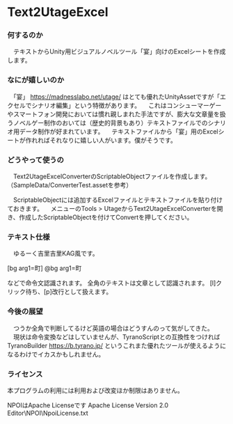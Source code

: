 ﻿# Text2UtageExcel

### 何するのか
　テキストからUnity用ビジュアルノベルツール「宴」向けのExcelシートを作成します。

### なにが嬉しいのか
　「宴」 https://madnesslabo.net/utage/   はとても優れたUnityAssetですが「エクセルでシナリオ編集」という特徴があります。
　これはコンシューマーゲーやスマートフォン開発においては慣れ親しまれた手法ですが、膨大な文章量を扱うノベルゲー制作のおいては（歴史的背景もあり）テキストファイルでのシナリオ用データ制作が好まれています。
　テキストファイルから「宴」用のExcelシートが作れればそれなりに嬉しい人がいます。僕がそうです。

### どうやって使うの
　Text2UtageExcelConverterのScriptableObjectファイルを作成します。
（SampleData/ConverterTest.assetを参考）

　ScriptableObjectには追加するExcelファイルとテキストファイルを貼り付けておきます。
　メニューのTools > UtageからText2UtageExcelConverterを開き、作成したScriptableObjectを付けてConvertを押してください。

### テキスト仕様
　ゆるーく吉里吉里KAG風です。

[bg arg1=町]
@bg arg1=町

などで命令文認識されます。
全角のテキストは文章として認識されます。
[l]クリック待ち、[p]改行として扱えます。

### 今後の展望
　つうか全角で判断してるけど英語の場合はどうすんのって気がしてきた。
　現状は命令変換などはしていませんが、TyranoScriptとの互換性をつければTyranoBuilder https://b.tyrano.jp/ というこれまた優れたツールが使えるようになるわけでイカスかもしれません。

### ライセンス
本プログラムの利用には利用および改変ほか制限はありません。

NPOIはApache Licenseです
 Apache License Version 2.0
 Editor\NPOI\NpoiLicense.txt


